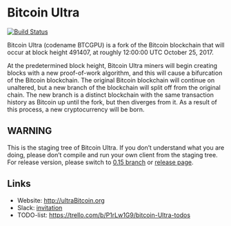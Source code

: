 # Bitcoin Ultra

[![Build Status](https://travis-ci.org/BTCGPU/BTCGPU.svg?branch=master)](https://travis-ci.org/BTCGPU/BTCGPU)

Bitcoin Ultra (codename BTCGPU) is a fork of the Bitcoin blockchain that will occur at block height 491407, at roughly 12:00:00 UTC October 25, 2017.

At the predetermined block height, Bitcoin Ultra miners will begin creating blocks with a new proof-of-work algorithm, and this will cause a bifurcation of the Bitcoin blockchain. The original Bitcoin blockchain will continue on unaltered, but a new branch of the blockchain will split off from the original chain. The new branch is a distinct blockchain with the same transaction history as Bitcoin up until the fork, but then diverges from it. As a result of this process, a new cryptocurrency will be born.

## WARNING

This is the staging tree of Bitcoin Ultra. If you don’t understand what you are doing, please don’t compile and run your own client from the staging tree. For release version, please switch to [0.15 branch](https://github.com/BTCGPU/BTCGPU/tree/0.15) or [release page](https://github.com/BTCGPU/BTCGPU/releases).

## Links

* Website: http://ultraBitcoin.org
* Slack: [invitation](https://join.slack.com/t/bitcoin-Ultra/shared_invite/enQtMjY1MzkzMzUxNjY4LWM1YmQ4MjZhZTQxMWE1ZDQyNjA4N2QwZTkyZjYzMjhiMzdlMmVkNjQ3NzZlZDdmMDE4NWIyY2JmYzdjYmE2MzA)
* TODO-list: https://trello.com/b/P1rLw1G9/bitcoin-Ultra-todos
